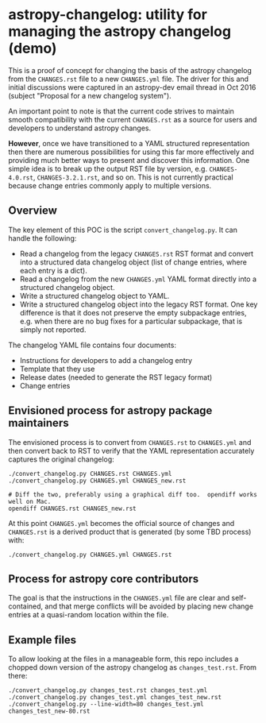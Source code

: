 # astropy-changelog: utility for managing the astropy changelog (demo)

This is a proof of concept for changing the basis of the astropy changelog from
the `CHANGES.rst` file to a new `CHANGES.yml` file.  The driver for this and initial
discussions were captured in an astropy-dev email thread in Oct 2016 (subject
"Proposal for a new changelog system").

An important point to note is that the current code strives to maintain
smooth compatibility with the current `CHANGES.rst` as a source for
users and developers to understand astropy changes.  

**However**, once
we have transitioned to a YAML structured representation then there
are numerous possibilities for using this far more effectively and
providing much better ways to present and discover this information.
One simple idea is to break up the output RST file by version, e.g.
`CHANGES-4.0.rst`, `CHANGES-3.2.1.rst`, and so on. This is not
currently practical because change entries commonly apply to
multiple versions.

## Overview

The key element of this POC is the script `convert_changelog.py`.  It can handle
the following:

- Read a changelog from the legacy `CHANGES.rst` RST format and convert
  into a structured data changelog object (list of change entries, where each
  entry is a dict).
- Read a changelog from the new `CHANGES.yml` YAML format directly into a
  structured changelog object.
- Write a structured changelog object to YAML.
- Write a structured changelog object into the legacy RST format.  One key
  difference is that it does not preserve the empty subpackage entries, e.g.
  when there are no bug fixes for a particular subpackage, that is simply not
  reported.

The changelog YAML file contains four documents:

- Instructions for developers to add a changelog entry
- Template that they use
- Release dates (needed to generate the RST legacy format)
- Change entries

## Envisioned process for astropy package maintainers

The envisioned process is to convert from `CHANGES.rst` to `CHANGES.yml` and
then convert back to RST to verify that the YAML representation accurately
captures the original changelog:
```
./convert_changelog.py CHANGES.rst CHANGES.yml
./convert_changelog.py CHANGES.yml CHANGES_new.rst

# Diff the two, preferably using a graphical diff too.  opendiff works well on Mac.
opendiff CHANGES.rst CHANGES_new.rst
```

At this point `CHANGES.yml` becomes the official source of changes and
`CHANGES.rst` is a derived product that is generated (by some TBD process) with:
```
./convert_changelog.py CHANGES.yml CHANGES.rst
```

## Process for astropy core contributors

The goal is that the instructions in the `CHANGES.yml` file are clear and self-contained,
and that merge conflicts will be avoided by placing new change entries at a quasi-random
location within the file.

## Example files

To allow looking at the files in a manageable form, this repo includes a
chopped down version of the astropy changelog as `changes_test.rst`.  From there:
```
./convert_changelog.py changes_test.rst changes_test.yml
./convert_changelog.py changes_test.yml changes_test_new.rst
./convert_changelog.py --line-width=80 changes_test.yml changes_test_new-80.rst
```
